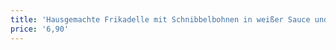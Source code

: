```yaml
---
title: 'Hausgemachte Frikadelle mit Schnibbelbohnen in weißer Sauce und Kartoffelpüree'
price: '6,90'
---
```

